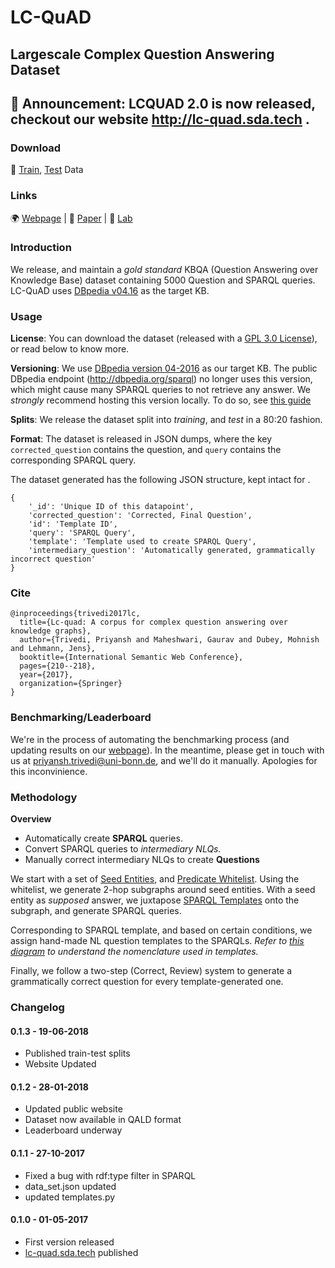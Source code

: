  # LC-QuAD
## Largescale Complex Question Answering Dataset

##  :loudspeaker: Announcement: LCQUAD 2.0 is now released, checkout our website http://lc-quad.sda.tech .

### Download 
 :hatching_chick: [Train](train-data.json), [Test](test-data.json) Data 
 
### Links
:earth_africa: [Webpage](http://lc-quad.sda.tech/) | :page_facing_up: [Paper](http://lc-quad.sda.tech/static/ISWC2017_paper_152.pdf) | :office: [Lab](http://sda.cs.uni-bonn.de/)

### Introduction

We release, and maintain a _gold standard_ KBQA (Question Answering over Knowledge Base) dataset 
containing 5000 Question and SPARQL queries.
LC-QuAD uses [DBpedia v04.16](https://wiki.dbpedia.org/dbpedia-version-2016-04) as the target KB.

### Usage

**License**: You can download the dataset (released with a [GPL 3.0 License](LICENSE.txt)), or read below to know more.

**Versioning**: We use [DBpedia version 04-2016](https://wiki.dbpedia.org/dbpedia-version-2016-04) as our target KB. The public DBpedia endpoint (http://dbpedia.org/sparql) no longer uses this version, which might cause many SPARQL queries to not retrieve any answer.
We _strongly_ recommend hosting this version locally. To do so, see [this guide](https://github.com/harsh9t/Dockerised-DBpedia-Virtuoso-Endpoint-Setup-Guide)

**Splits**: We release the dataset split into _training_, and _test_ in a 80:20 fashion.

**Format**: The dataset is released in JSON dumps, where the key 
`corrected_question` contains the question, and `query` contains the corresponding SPARQL query. 

The dataset generated has the following JSON structure, kept intact for . 
```
{
 	'_id': 'Unique ID of this datapoint',
  	'corrected_question': 'Corrected, Final Question',
	'id': 'Template ID',
	'query': 'SPARQL Query',
	'template': 'Template used to create SPARQL Query',
	'intermediary_question': 'Automatically generated, grammatically incorrect question'
}
```

### Cite
```
@inproceedings{trivedi2017lc,
  title={Lc-quad: A corpus for complex question answering over knowledge graphs},
  author={Trivedi, Priyansh and Maheshwari, Gaurav and Dubey, Mohnish and Lehmann, Jens},
  booktitle={International Semantic Web Conference},
  pages={210--218},
  year={2017},
  organization={Springer}
}
```

### Benchmarking/Leaderboard

We're in the process of automating the benchmarking process (and updating results on our [webpage](http://lc-quad.sda.tech)).
In the meantime, please get in touch with us at priyansh.trivedi@uni-bonn.de, and we'll do it manually.
Apologies for this inconvinience.

### Methodology 

**Overview**
- Automatically create **SPARQL** queries.
- Convert SPARQL queries to _intermediary NLQs._
- Manually correct intermediary NLQs to create **Questions**

We start with a set of [Seed Entities](resources/entities.txt), and [Predicate Whitelist](resources/predicates.txt).
Using the whitelist, we generate 2-hop subgraphs around seed entities.
With a seed entity as _supposed_ answer, we juxtapose [SPARQL Templates](resources/templates.json) onto the subgraph, and generate SPARQL queries.

Corresponding to SPARQL template, and based on certain conditions, we assign hand-made NL question templates to the SPARQLs.
_Refer to [this diagram](resources/nomenclature.png) to understand the nomenclature used in templates._

Finally, we follow a two-step (Correct, Review) system to generate a grammatically correct question for every template-generated one.

### Changelog

#### 0.1.3 - 19-06-2018
- Published train-test splits
- Website Updated

#### 0.1.2 - 28-01-2018
- Updated public website
- Dataset now available in QALD format
- Leaderboard underway

#### 0.1.1 -  27-10-2017
- Fixed a bug with rdf:type filter in SPARQL
- data_set.json updated
- updated templates.py

#### 0.1.0 - 01-05-2017
- First version released
- [lc-quad.sda.tech](http://lc-quad.sda.tech) published
